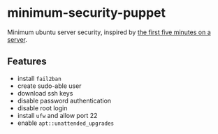 minimum-security-puppet
=======================

Minimum ubuntu server security, inspired by [the first five minutes on a server](http://plusbryan.com/my-first-5-minutes-on-a-server-or-essential-security-for-linux-servers).

Features
-----

* install `fail2ban`
* create sudo-able user
* download ssh keys
* disable password authentication
* disable root login
* install `ufw` and allow port 22
* enable `apt::unattended_upgrades`
